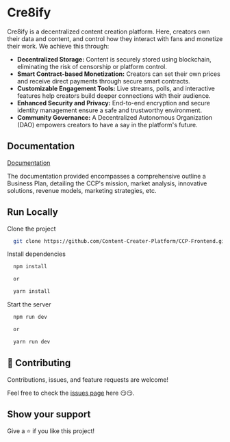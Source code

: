# Cre8ify

Cre8ify is a decentralized content creation platform. Here, creators own their data and content, and control how they interact with fans and monetize their work. We achieve this through:

- **Decentralized Storage:** Content is securely stored using blockchain, eliminating the risk of censorship or platform control.
- **Smart Contract-based Monetization:** Creators can set their own prices and receive direct payments through secure smart contracts.
- **Customizable Engagement Tools:** Live streams, polls, and interactive features help creators build deeper connections with their audience.
- **Enhanced Security and Privacy:** End-to-end encryption and secure identity management ensure a safe and trustworthy environment.
- **Community Governance:** A Decentralized Autonomous Organization (DAO) empowers creators to have a say in the platform's future.

## Documentation

[Documentation](/Documentation.md)

The documentation provided encompasses a comprehensive outline a Business Plan, detailing the CCP's mission, market analysis, innovative solutions, revenue models, marketing strategies, etc.

## Run Locally

Clone the project

```bash
  git clone https://github.com/Content-Creater-Platform/CCP-Frontend.git
```

Install dependencies

```bash
  npm install

  or

  yarn install
```

Start the server

```bash
  npm run dev

  or

  yarn run dev
```

## 🤝 Contributing

Contributions, issues, and feature requests are welcome!

Feel free to check the [issues page](https://github.com/Content-Creater-Platform/CCP-Frontend/issues) here 😏😏.

## Show your support

Give a ⭐️ if you like this project!
